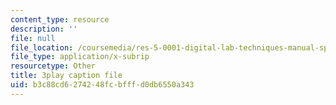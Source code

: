 ```yaml
---
content_type: resource
description: ''
file: null
file_location: /coursemedia/res-5-0001-digital-lab-techniques-manual-spring-2007/b3c88cd6274248fcbfffd0db6550a343_dBNELFi5XiY.srt
file_type: application/x-subrip
resourcetype: Other
title: 3play caption file
uid: b3c88cd6-2742-48fc-bfff-d0db6550a343
---
```

